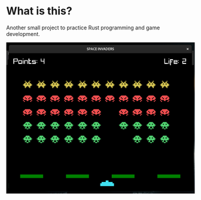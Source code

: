 # What is this?
Another small project to practice Rust programming and game development.

![printscreen](https://github.com/KaiqueZambrano/Space-Invaders-Rust-Raylib/blob/main/screenshot.png?raw=true)
